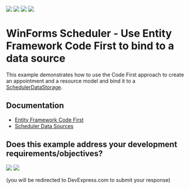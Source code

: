 <!-- default badges list -->
![](https://img.shields.io/endpoint?url=https://codecentral.devexpress.com/api/v1/VersionRange/128633613/18.1.3%2B)
[![](https://img.shields.io/badge/Open_in_DevExpress_Support_Center-FF7200?style=flat-square&logo=DevExpress&logoColor=white)](https://supportcenter.devexpress.com/ticket/details/E4107)
[![](https://img.shields.io/badge/📖_How_to_use_DevExpress_Examples-e9f6fc?style=flat-square)](https://docs.devexpress.com/GeneralInformation/403183)
[![](https://img.shields.io/badge/💬_Leave_Feedback-feecdd?style=flat-square)](#does-this-example-address-your-development-requirementsobjectives)
<!-- default badges end -->
# WinForms Scheduler - Use Entity Framework Code First to bind to a data source

This example demonstrates how to use the Code First approach to create an appointment and a resource model and bind it to a [SchedulerDataStorage](https://docs.devexpress.com/WindowsForms/DevExpress.XtraScheduler.SchedulerDataStorage).


## Documentation

* [Entity Framework Code First](https://docs.devexpress.com/WindowsForms/11910/controls-and-libraries/scheduler/data-binding/data-sources/entity-framework-code-first)
* [Scheduler Data Sources](https://docs.devexpress.com/WindowsForms/3289/controls-and-libraries/scheduler/data-binding/data-sources)
<!-- feedback -->
## Does this example address your development requirements/objectives?

[<img src="https://www.devexpress.com/support/examples/i/yes-button.svg"/>](https://www.devexpress.com/support/examples/survey.xml?utm_source=github&utm_campaign=winforms-scheduler-data-binding-entity-framework-code-first&~~~was_helpful=yes) [<img src="https://www.devexpress.com/support/examples/i/no-button.svg"/>](https://www.devexpress.com/support/examples/survey.xml?utm_source=github&utm_campaign=winforms-scheduler-data-binding-entity-framework-code-first&~~~was_helpful=no)

(you will be redirected to DevExpress.com to submit your response)
<!-- feedback end -->
